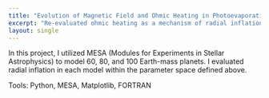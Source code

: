 ```yaml
---
title: "Evolution of Magnetic Field and Ohmic Heating in Photoevaporating Hot-Saturns"
excerpt: "Re-evaluated ohmic heating as a mechanism of radial inflation with a self-consistent magnetic field profile, and parameter space defined by orbital separation, variable core masses, and atmospheric evaporation."
layout: single
---
```


In this project, I utilized MESA (Modules for Experiments in Stellar Astrophysics) to model 60, 80, and 100 Earth-mass planets. I evaluated radial inflation in each model within the parameter space defined above.

Tools: Python, MESA, Matplotlib, FORTRAN
